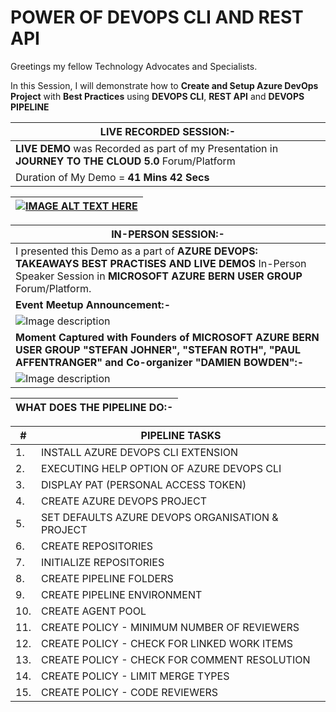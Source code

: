 # POWER OF DEVOPS CLI AND REST API

Greetings my fellow Technology Advocates and Specialists.

In this Session, I will demonstrate how to __Create and Setup Azure DevOps Project__ with __Best Practices__ using __DEVOPS CLI__, __REST API__ and __DEVOPS PIPELINE__

| __LIVE RECORDED SESSION:-__ |
| --------- |
| __LIVE DEMO__ was Recorded as part of my Presentation in __JOURNEY TO THE CLOUD 5.0__ Forum/Platform |
| Duration of My Demo = __41 Mins 42 Secs__ |

| [![IMAGE ALT TEXT HERE](https://img.youtube.com/vi/-8smQnve87k/0.jpg)](https://www.youtube.com/watch?v=-8smQnve87k) |
| --------- |

| __IN-PERSON SESSION:-__ |
| --------- |
| I presented this Demo as a part of __AZURE DEVOPS: TAKEAWAYS BEST PRACTISES AND LIVE DEMOS__ In-Person Speaker Session in __MICROSOFT AZURE BERN USER GROUP__ Forum/Platform. |
| __Event Meetup Announcement:-__ |
| ![Image description](https://dev-to-uploads.s3.amazonaws.com/uploads/articles/cpz6voitr8v43psbgsii.jpg) |
| __Moment Captured with Founders of MICROSOFT AZURE BERN USER GROUP "STEFAN JOHNER", "STEFAN ROTH", "PAUL AFFENTRANGER" and Co-organizer "DAMIEN BOWDEN":-__ |
| ![Image description](https://dev-to-uploads.s3.amazonaws.com/uploads/articles/jxz1bp0dw976e7s3j3c0.JPG) |

| __WHAT DOES THE PIPELINE DO:-__ |
| --------- |

| # | PIPELINE TASKS | 
| --------- | --------- |
| 1. | INSTALL AZURE DEVOPS CLI EXTENSION |
| 2. | EXECUTING HELP OPTION OF AZURE DEVOPS CLI | 
| 3. | DISPLAY PAT (PERSONAL ACCESS TOKEN) |
| 4. | CREATE AZURE DEVOPS PROJECT |
| 5. | SET DEFAULTS AZURE DEVOPS ORGANISATION & PROJECT |
| 6. | CREATE REPOSITORIES |
| 7. | INITIALIZE REPOSITORIES |
| 8. | CREATE PIPELINE FOLDERS |
| 9. | CREATE PIPELINE ENVIRONMENT |
| 10. | CREATE AGENT POOL |
| 11. | CREATE POLICY - MINIMUM NUMBER OF REVIEWERS |
| 12. | CREATE POLICY - CHECK FOR LINKED WORK ITEMS |
| 13. | CREATE POLICY - CHECK FOR COMMENT RESOLUTION |
| 14. | CREATE POLICY - LIMIT MERGE TYPES |
| 15. | CREATE POLICY - CODE REVIEWERS |
